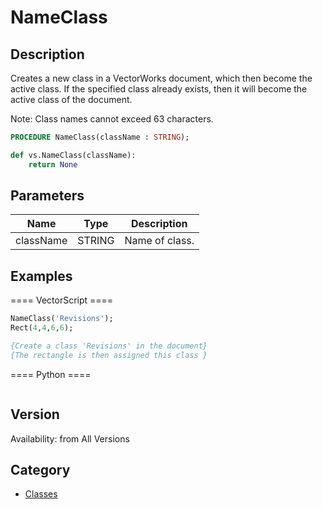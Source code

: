 # NameClass

## Description
Creates a new class in a VectorWorks document, which then become the active class.
If the specified class already exists, then it will become the active class of the document.

Note: Class names cannot exceed 63 characters.

```pascal
PROCEDURE NameClass(className : STRING);
```

```python
def vs.NameClass(className):
    return None
```

## Parameters
|Name|Type|Description|
|---|---|---|
|className|STRING|Name of class.|

## Examples
==== VectorScript ====
```pascal
NameClass('Revisions');
Rect(4,4,6,6);

{Create a class 'Revisions' in the document}
{The rectangle is then assigned this class }
```
==== Python ====
```python

```

## Version
Availability: from All Versions

## Category
* [Classes](../Categories/Classes.md)
